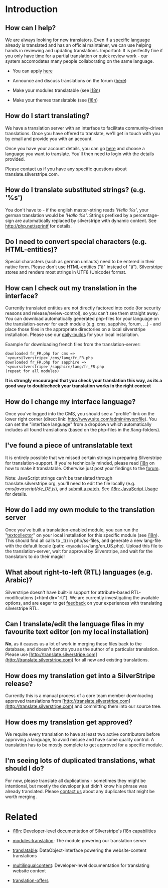 # Introduction


## How can I help?

We are always looking for new translators. Even if a specific language already is translated and has an official
maintainer, we can use helping hands in reviewing and updating translations.
Important: It is perfectly fine if you only have time for a partial translation or quick review work - our system
accomodates many people collaborating on the same language.


*  You can apply [here](http://translate.silverstripe.com/apply/)

*  Announce and discuss translations on the forum
([here](http://silverstripe.com/extending-hacking-silverstripe-forum/flat/292))

*  Make your modules translatable (see [i18n](i18n))

*  Make your themes translatable (see [i18n](i18n))



## How do I start translating?

We have a translation server with an interface to facilitate community-driven translations. Once you have offered to
translate, we'll get in touch with you by email and provide you with an account.

Once you have your account details, you can go [here](http://translate.silverstripe.com/) and choose a language you want
to translate. You'll then need to login with the details provided.

Please [contact us](http://translate.silverstripe.com/contact/) if you have any specific questions about
translate.silverstripe.com.

## How do I translate substituted strings? (e.g. '%s')

You don't have to - if the english master-string reads *'Hello %s'*, your german translation would be *'Hallo %s'*.
Strings prefixed by a percentage-sign are automatically replaced by silverstripe with dynamic content. See
http://php.net/sprintf for details.

## Do I need to convert special characters (e.g. HTML-entities)?

Special characters (such as german umlauts) need to be entered in their native form. Please don't use HTML-entities
("ä" instead of "&auml;"). Silverstripe stores and renders most strings in UTF8 (Unicode) format.

## How can I check out my translation in the interface?

Currently translated entities are not directly factored into code (for security reasons and release/review-control), so
you can't see them straight away. You can download automatically generated php-files for your language on the
translation-server for each module (e.g. cms, sapphire, forum, ...) - and place those files in the appropriate
directories on a local silverstripe installation. Please use our [daily-builds](daily-builds) for your local
installation.

Example for downloading french files from the translation-server:

	
	downloaded fr_FR.php for cms => `<yoursilverstripe>`/cms/lang/fr_FR.php
	downloaded fr_FR.php for sapphire => `<yoursilverstripe>`/sapphire/lang/fr_FR.php
	(repeat for all modules)


**It is strongly encouraged that you check your translation this way, as its a good way to doublecheck your translation
works in the right context**

## How do I change my interface language?

Once you've logged into the CMS, you should see a "profile"-link on the lower right corner (direct link:
http://www.site.com/admin/myprofile). You can set the "interface language" from a dropdown which automatically includes
all found translations (based on the php-files in the /lang-folders).
## I've found a piece of untranslatable text

It is entirely possible that we missed certain strings in preparing Silverstripe for translation-support. If you're
technically minded, please read [i18n](i18n) on how to make it translatable. Otherwise just post your findings to the
[forum](http://silverstripe.com/silverstripe-forum/). 

Note: JavaScript strings can't be translated through translate.silverstripe.org, you'll need to edit the file locally
(e.g. *cms/javascript/de_DE.js*), and [submit a patch](http://open.silverstripe.org). See [i18n: JavaScript
Usage](i18n#javascript_usage) for details.

## How do I add my own module to the translation server

Once you've built a translation-enabled module, you can run the "[textcollector](i18n#collecting_text)" on your local
installation for this specific module (see [i18n](i18n)). This should find all calls to _t() in php/ss-files, and
generate a new lang-file with the default locale (path: `<mymodule>`/lang/en_US.php). Upload this file to the
translation-server, wait for approval by Silverstripe, and wait for the translators to do their magic!

## What about right-to-left (RTL) languages (e.g. Arabic)?

Silverstripe doesn't have built-in support for attribute-based RTL-modifications (<html dir="rtl"). We are currently
investigating the available options, and are eager to get [feedback](http://silverstripe.com/contact/) on your
experiences with translating silverstripe RTL.

## Can I translate/edit the language files in my favourite text editor (on my local installation)

**No**, as it causes us a lot of work in merging these files back to the database, and doesn't denote you as the author
of a particular translation. Please use [http://translate.silverstripe.com](http://translate.silverstripe.com) for all
new and existing translations.

## How does my translation get into a SilverStripe release?

Currently this is a manual process of a core team member downloading approved translations from
[http://translate.silverstripe.com](http://translate.silverstripe.com) and committing them into our source tree.

##  How does my translation get approved? 

We require every translation to have at least two active contributors before approving a language, to avoid misuse and
have some quality control. A translation has to be mostly complete to get approved for a specific module.

## I'm seeing lots of duplicated translations, what should I do?

For now, please translate all duplications - sometimes they might be intentional, but mostly the developer just didn't
know his phrase was already translated. Please [contact us](http://translate.silverstripe.com/contact/) about any
duplicates that might be worth merging.

# Related

*  [i18n](i18n): Developer-level documentation of Silverstripe's i18n capabilities

*  [modules:translation](modules/translation): The module powering our translation server

*  [translatable](translatable): DataObject-interface powering the website-content translations

*  [multilingualcontent](multilingualcontent): Developer-level documentation for translating website content

*  [translation-offers](translation-offers)
